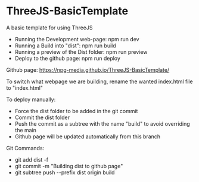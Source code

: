 # ThreeJS-BasicTemplate
 A basic template for using ThreeJS


- Running the Development web-page: npm run dev
- Running a Build into "dist": npm run build
- Running a preview of the Dist folder: npm run preview
- Deploy to the github page: npm run deploy

Github page: https://npg-media.github.io/ThreeJS-BasicTemplate/

To switch what webpage we are building, rename the wanted index.html file to "index.html"

To deploy manually:
- Force the dist folder to be added in the git commit
- Commit the dist folder
- Push the commit as a subtree with the name "build" to avoid overriding the main
- Github page will be updated automatically from this branch

Git Commands:
- git add dist -f
- git commit -m "Building dist to github page"
- git subtree push --prefix dist origin build

